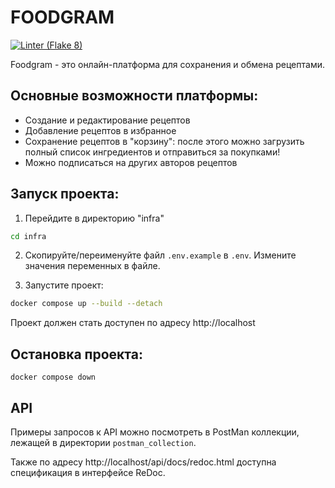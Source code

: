 # FOODGRAM

[![Linter (Flake 8)](https://github.com/LostKris/foodgram-st/actions/workflows/lint.yml/badge.svg?branch=main)](https://github.com/LostKris/foodgram-st/actions/workflows/lint.yml)

Foodgram - это онлайн-платформа для сохранения и обмена рецептами.

## Основные возможности платформы:

* Создание и редактирование рецептов
* Добавление рецептов в избранное
* Сохранение рецептов в "корзину": после этого можно загрузить полный список ингредиентов и отправиться за покупками!
* Можно подписаться на других авторов рецептов

## Запуск проекта:

1. Перейдите в директорию "infra"

```bash
cd infra
```

2. Скопируйте/переименуйте файл `.env.example` в `.env`. Измените значения переменных в файле.

3. Запустите проект:
```bash
docker compose up --build --detach
```

Проект должен стать доступен по адресу http://localhost

## Остановка проекта:
```
docker compose down
```
## API

Примеры запросов к API можно посмотреть в PostMan коллекции, лежащей в директории `postman_collection`.

Также по адресу http://localhost/api/docs/redoc.html доступна спецификация в интерфейсе ReDoc.
